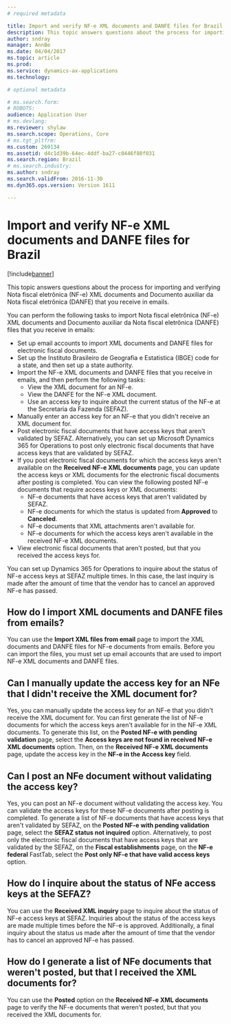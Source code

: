 ```yaml
---
# required metadata

title: Import and verify NF-e XML documents and DANFE files for Brazil
description: This topic answers questions about the process for importing and verifying Nota fiscal eletrônica (NF-e) XML documents and Documento auxiliar da Nota fiscal eletrônica (DANFE) that you receive in emails.
author: sndray
manager: AnnBe
ms.date: 04/04/2017
ms.topic: article
ms.prod: 
ms.service: dynamics-ax-applications
ms.technology: 

# optional metadata

# ms.search.form: 
# ROBOTS: 
audience: Application User
# ms.devlang: 
ms.reviewer: shylaw
ms.search.scope: Operations, Core
# ms.tgt_pltfrm: 
ms.custom: 269134
ms.assetid: d4c1d39b-64ec-4ddf-ba27-c0446f80f031
ms.search.region: Brazil
# ms.search.industry: 
ms.author: sndray
ms.search.validFrom: 2016-11-30
ms.dyn365.ops.version: Version 1611

---
```


# Import and verify NF-e XML documents and DANFE files for Brazil

[!include[banner](../includes/banner.md)]


This topic answers questions about the process for importing and verifying Nota fiscal eletrônica (NF-e) XML documents and Documento auxiliar da Nota fiscal eletrônica (DANFE) that you receive in emails.

You can perform the following tasks to import Nota fiscal eletrônica (NF-e) XML documents and Documento auxiliar da Nota fiscal eletrônica (DANFE) files that you receive in emails:

-   Set up email accounts to import XML documents and DANFE files for electronic fiscal documents.
-   Set up the Instituto Brasileiro de Geografia e Estatistica (IBGE) code for a state, and then set up a state authority.
-   Import the NF-e XML documents and DANFE files that you receive in emails, and then perform the following tasks:
    -   View the XML document for an NF-e.
    -   View the DANFE for the NF-e XML document.
    -   Use an access key to inquire about the current status of the NF-e at the Secretaria da Fazenda (SEFAZ).
-   Manually enter an access key for an NF-e that you didn't receive an XML document for.
-   Post electronic fiscal documents that have access keys that aren't validated by SEFAZ. Alternatively, you can set up Microsoft Dynamics 365 for Operations to post only electronic fiscal documents that have access keys that are validated by SEFAZ.
-   If you post electronic fiscal documents for which the access keys aren't available on the **Received NF-e XML documents** page, you can update the access keys or XML documents for the electronic fiscal documents after posting is completed. You can view the following posted NF-e documents that require access keys or XML documents:
    -   NF-e documents that have access keys that aren't validated by SEFAZ.
    -   NF-e documents for which the status is updated from **Approved** to **Canceled**.
    -   NF-e documents that XML attachments aren't available for.
    -   NF-e documents for which the access keys aren't available in the received NF-e XML documents.
-   View electronic fiscal documents that aren't posted, but that you received the access keys for.

You can set up Dynamics 365 for Operations to inquire about the status of NF-e access keys at SEFAZ multiple times. In this case, the last inquiry is made after the amount of time that the vendor has to cancel an approved NF-e has passed.

## How do I import XML documents and DANFE files from emails?
You can use the **Import XML files from email** page to import the XML documents and DANFE files for NF-e documents from emails. Before you can import the files, you must set up email accounts that are used to import NF-e XML documents and DANFE files.

## Can I manually update the access key for an NFe that I didn't receive the XML document for?
Yes, you can manually update the access key for an NF-e that you didn't receive the XML document for. You can first generate the list of NF-e documents for which the access keys aren't available for in the NF-e XML documents. To generate this list, on the **Posted NF-e with pending validation** page, select the **Access keys are not found in received NF-e XML documents** option. Then, on the **Received NF-e XML documents** page, update the access key in the **NF-e in the Access key** field.

## Can I post an NFe document without validating the access key?
Yes, you can post an NF-e document without validating the access key. You can validate the access keys for these NF-e documents after posting is completed. To generate a list of NF-e documents that have access keys that aren't validated by SEFAZ, on the **Posted NF-e with pending validation** page, select the **SEFAZ status not inquired** option. Alternatively, to post only the electronic fiscal documents that have access keys that are validated by the SEFAZ, on the **Fiscal establishments** page, on the **NF-e federal** FastTab, select the **Post only NF-e that have valid access keys** option.

## How do I inquire about the status of NFe access keys at the SEFAZ?
You can use the **Received XML inquiry** page to inquire about the status of NF-e access keys at SEFAZ. Inquiries about the status of the access keys are made multiple times before the NF-e is approved. Additionally, a final inquiry about the status us made after the amount of time that the vendor has to cancel an approved NF-e has passed.

## How do I generate a list of NFe documents that weren't posted, but that I received the XML documents for?
You can use the **Posted** option on the **Received NF-e XML documents** page to verify the NF-e documents that weren't posted, but that you received the XML documents for.



